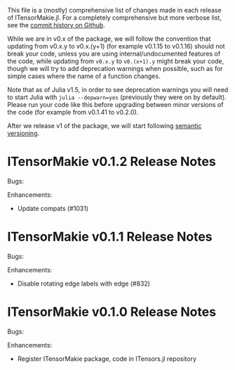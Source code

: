 This file is a (mostly) comprehensive list of changes made in each release of ITensorMakie.jl. For a completely comprehensive but more verbose list, see the [commit history on Github](https://github.com/ITensor/ITensors.jl/commits/main/ITensorMakie).

While we are in v0.x of the package, we will follow the convention that updating from v0.x.y to v0.x.(y+1) (for example v0.1.15 to v0.1.16) should not break your code, unless you are using internal/undocumented features of the code, while updating from `v0.x.y` to `v0.(x+1).y` might break your code, though we will try to add deprecation warnings when possible, such as for simple cases where the name of a function changes.

Note that as of Julia v1.5, in order to see deprecation warnings you will need to start Julia with `julia --depwarn=yes` (previously they were on by default). Please run your code like this before upgrading between minor versions of the code (for example from v0.1.41 to v0.2.0).

After we release v1 of the package, we will start following [semantic versioning](https://semver.org).

ITensorMakie v0.1.2 Release Notes
=================================

Bugs:

Enhancements:

- Update compats (#1031)

ITensorMakie v0.1.1 Release Notes
=================================

Bugs:

Enhancements:

- Disable rotating edge labels with edge (#832)

ITensorMakie v0.1.0 Release Notes
=================================

Bugs:

Enhancements:

- Register ITensorMakie package, code in ITensors.jl repository
